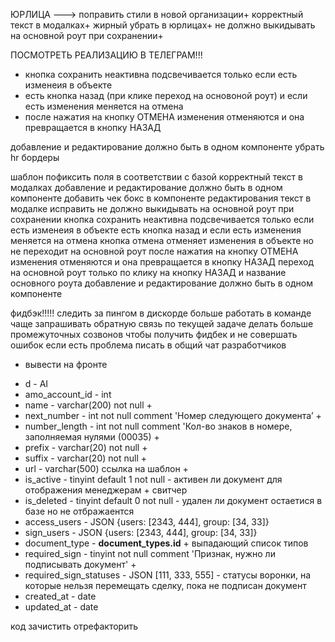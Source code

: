 ЮРЛИЦА --->
поправить стили в новой организации+
корректный текст в модалках+
жирный убрать в юрлицах+
не должно выкидывать на основной роут при сохранении+

ПОСМОТРЕТЬ РЕАЛИЗАЦИЮ В ТЕЛЕГРАМ!!!
- кнопка сохранить неактивна подсвечивается только если есть изменеия в объекте
- есть кнопка назад (при клике переход на основоной роут) и если есть изменения меняется на отмена
- после нажатия на кнопку ОТМЕНА изменения отменяются и она превращается в кнопку НАЗАД

добавление и редактирование должно быть в одном компоненте
убрать hr бордеры


шаблон
пофиксить поля в соответствии с базой
корректный текст в модалках
добавление и редактирование должно быть в одном компоненте
добавить чек бокс в компоненте редактирования
текст в модалке исправить
не должно выкидывать на основной роут при сохранении
кнопка сохранить неактивна подсвечивается только если есть изменеия в объекте
есть кнопка назад и если есть изменения меняется на отмена
кнопка отмена отменяет изменения в объекте но не переходит на основной роут
после нажатия на кнопку ОТМЕНА изменения отменяются и она превращается в кнопку НАЗАД
переход на основной роут только по клику на кнопку НАЗАД и название основного роута
добавление и редактирование должно быть в одном компоненте


фидбэк!!!!!
следить за пингом в дискорде
больше работать в команде
чаще запрашивать обратную связь по текущей задаче
делать больше промежуточных созвонов чтобы получить фидбек и не совершать ошибок
если есть проблема писать в общий чат разработчиков


+ вывести на фронте
- d - AI
- amo_account_id - int
- name - varchar(200) not null +
- next_number - int not null comment 'Номер следующего документа’ +
- number_length - int not null comment 'Кол-во знаков в номере, заполняемая нулями (00035) +
- prefix - varchar(20) not null +
- suffix - varchar(20) not null +
- url - varchar(500) ссылка на шаблон +
- is_active - tinyint default 1 not null -  активен ли документ для отображения менеджерам + свитчер
- is_deleted - tinyint default 0 not null - удален ли документ остаетися в базе но не отбражаентся
- access_users - JSON {users: [2343, 444], group: [34, 33]}
- sign_users - JSON {users: [2343, 444], group: [34, 33]}
- document_type - **document_types.id** + выпадающий список типов
- required_sign - tinyint not null comment 'Признак, нужно ли подписывать документ' +
- required_sign_statuses - JSON [111, 333, 555] - статусы воронки, на которые нельзя перемещать сделку, пока не подписан документ 
- created_at - date 
- updated_at - date 


код зачистить отрефакторить